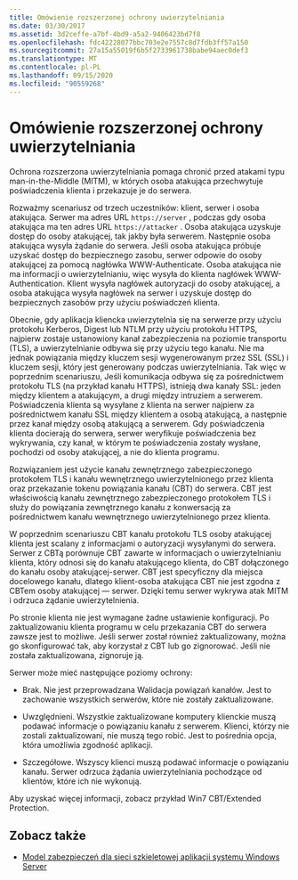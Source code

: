 ```yaml
---
title: Omówienie rozszerzonej ochrony uwierzytelniania
ms.date: 03/30/2017
ms.assetid: 3d2ceffe-a7bf-4bd9-a5a2-9406423bd7f8
ms.openlocfilehash: fdc42228077bbc703e2e7557c8d7fdb3ff57a150
ms.sourcegitcommit: 27a15a55019f6b5f2733961738babe94aec0def3
ms.translationtype: MT
ms.contentlocale: pl-PL
ms.lasthandoff: 09/15/2020
ms.locfileid: "90559268"
---
```

# <a name="extended-protection-for-authentication-overview"></a>Omówienie rozszerzonej ochrony uwierzytelniania
Ochrona rozszerzona uwierzytelniania pomaga chronić przed atakami typu man-in-the-Middle (MITM), w których osoba atakująca przechwytuje poświadczenia klienta i przekazuje je do serwera.  
  
 Rozważmy scenariusz od trzech uczestników: klient, serwer i osoba atakująca. Serwer ma adres URL `https://server` , podczas gdy osoba atakująca ma ten adres URL `https://attacker` . Osoba atakująca uzyskuje dostęp do osoby atakującej, tak jakby była serwerem. Następnie osoba atakująca wysyła żądanie do serwera. Jeśli osoba atakująca próbuje uzyskać dostęp do bezpiecznego zasobu, serwer odpowie do osoby atakującej za pomocą nagłówka WWW-Authenticate. Osoba atakująca nie ma informacji o uwierzytelnianiu, więc wysyła do klienta nagłówek WWW-Authentication. Klient wysyła nagłówek autoryzacji do osoby atakującej, a osoba atakująca wysyła nagłówek na serwer i uzyskuje dostęp do bezpiecznych zasobów przy użyciu poświadczeń klienta.  
  
 Obecnie, gdy aplikacja kliencka uwierzytelnia się na serwerze przy użyciu protokołu Kerberos, Digest lub NTLM przy użyciu protokołu HTTPS, najpierw zostaje ustanowiony kanał zabezpieczenia na poziomie transportu (TLS), a uwierzytelnianie odbywa się przy użyciu tego kanału. Nie ma jednak powiązania między kluczem sesji wygenerowanym przez SSL (SSL) i kluczem sesji, który jest generowany podczas uwierzytelniania. Tak więc w poprzednim scenariuszu, Jeśli komunikacja odbywa się za pośrednictwem protokołu TLS (na przykład kanału HTTPS), istnieją dwa kanały SSL: jeden między klientem a atakującym, a drugi między intruziem a serwerem. Poświadczenia klienta są wysyłane z klienta na serwer najpierw za pośrednictwem kanału SSL między klientem a osobą atakującą, a następnie przez kanał między osobą atakującą a serwerem. Gdy poświadczenia klienta docierają do serwera, serwer weryfikuje poświadczenia bez wykrywania, czy kanał, w którym te poświadczenia zostały wysłane, pochodzi od osoby atakującej, a nie do klienta programu.  
  
 Rozwiązaniem jest użycie kanału zewnętrznego zabezpieczonego protokołem TLS i kanału wewnętrznego uwierzytelnionego przez klienta oraz przekazanie tokenu powiązania kanału (CBT) do serwera. CBT jest właściwością kanału zewnętrznego zabezpieczonego protokołem TLS i służy do powiązania zewnętrznego kanału z konwersacją za pośrednictwem kanału wewnętrznego uwierzytelnionego przez klienta.  
  
 W poprzednim scenariuszu CBT kanału protokołu TLS osoby atakującej klienta jest scalany z informacjami o autoryzacji wysyłanymi do serwera. Serwer z CBTą porównuje CBT zawarte w informacjach o uwierzytelnianiu klienta, który odnosi się do kanału atakującego klienta, do CBT dołączonego do kanału osoby atakującej-serwer. CBT jest specyficzny dla miejsca docelowego kanału, dlatego klient-osoba atakująca CBT nie jest zgodna z CBTem osoby atakującej — serwer. Dzięki temu serwer wykrywa atak MITM i odrzuca żądanie uwierzytelnienia.  
  
 Po stronie klienta nie jest wymagane żadne ustawienie konfiguracji. Po zaktualizowaniu klienta programu w celu przekazania CBT do serwera zawsze jest to możliwe. Jeśli serwer został również zaktualizowany, można go skonfigurować tak, aby korzystał z CBT lub go zignorować. Jeśli nie została zaktualizowana, zignoruje ją.  
  
 Serwer może mieć następujące poziomy ochrony:  
  
- Brak. Nie jest przeprowadzana Walidacja powiązań kanałów. Jest to zachowanie wszystkich serwerów, które nie zostały zaktualizowane.  
  
- Uwzględnieni. Wszystkie zaktualizowane komputery klienckie muszą podawać informacje o powiązaniu kanału z serwerem. Klienci, którzy nie zostali zaktualizowani, nie muszą tego robić. Jest to pośrednia opcja, która umożliwia zgodność aplikacji.  
  
- Szczegółowe. Wszyscy klienci muszą podawać informacje o powiązaniu kanału. Serwer odrzuca żądania uwierzytelniania pochodzące od klientów, które ich nie wykonują.  
  
 Aby uzyskać więcej informacji, zobacz przykład Win7 CBT/Extended Protection.  
  
## <a name="see-also"></a>Zobacz także

- [Model zabezpieczeń dla sieci szkieletowej aplikacji systemu Windows Server](/previous-versions/appfabric/ee677202(v=azure.10))
